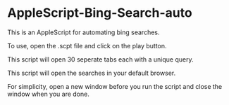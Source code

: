 # AppleScript-Bing-Search-auto

This is an AppleScript for automating bing searches.

To use, open the .scpt file and click on the play button.

This script will open 30 seperate tabs each with a unique query.

This script will open the searches in your default browser.

For simplicity, open a new window before you run the script and close the window when you are done.
